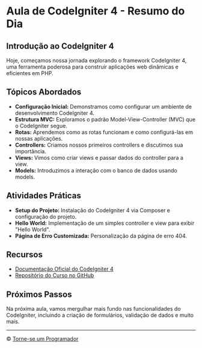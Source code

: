 # Aula de CodeIgniter 4 - Resumo do Dia

## Introdução ao CodeIgniter 4

Hoje, começamos nossa jornada explorando o framework CodeIgniter 4, uma ferramenta poderosa para construir aplicações web dinâmicas e eficientes em PHP.

## Tópicos Abordados

- **Configuração Inicial:** Demonstramos como configurar um ambiente de desenvolvimento CodeIgniter 4.
- **Estrutura MVC:** Exploramos o padrão Model-View-Controller (MVC) que o CodeIgniter segue.
- **Rotas:** Aprendemos como as rotas funcionam e como configurá-las em nossas aplicações.
- **Controllers:** Criamos nossos primeiros controllers e discutimos sua importância.
- **Views:** Vimos como criar views e passar dados do controller para a view.
- **Models:** Introduzimos a interação com o banco de dados usando models.

## Atividades Práticas

- **Setup do Projeto:** Instalação do CodeIgniter 4 via Composer e configuração do projeto.
- **Hello World:** Implementação de um simples controller e view para exibir "Hello World".
- **Página de Erro Customizada:** Personalização da página de erro 404.

## Recursos

- [Documentação Oficial do CodeIgniter 4](https://codeigniter.com/user_guide/index.html)
- [Repositório do Curso no GitHub](link-para-o-repositório)

## Próximos Passos

Na próxima aula, vamos mergulhar mais fundo nas funcionalidades do CodeIgniter, incluindo a criação de formulários, validação de dados e muito mais.

---

&copy; [Torne-se um Programador](https://www.torneseumprogramador.com.br)
